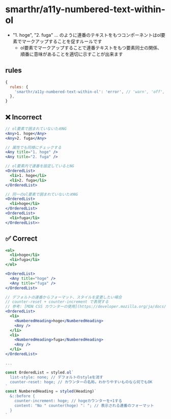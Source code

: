 # smarthr/a11y-numbered-text-within-ol

- "1. hoge", "2. fuga" ... のように連番のテキストをもつコンポーネントはol要素でマークアップすることを促すルールです
  - ol要素でマークアップすることで連番テキストをもつ要素同士の関係、順番に意味があることを適切に示すことが出来ます

## rules

```js
{
  rules: {
    'smarthr/a11y-numbered-text-within-ol': 'error', // 'warn', 'off',
  },
}
```

## ❌ Incorrect

```jsx
// ol要素で囲まれていないためNG
<Any>1. hoge</Any>
<Any>2. fuga</Any>

// 属性でも同様にチェックする
<Any title="1. hoge" />
<Any title="2. fuga" />

// ol要素内で連番を設定しているとNG
<OrderedList>
  <li>1. hoge</li>
  <li>2. fuga</li>
</OrderedList>

// 同一のol要素で囲まれていないためNG
<OrderedList>
  <li>hoge</li>
</OrderedList>
<OrderedList>
  <li>fuga</li>
</OrderedList>>

```

## ✅ Correct

```jsx
<ol>
  <li>hoge</li>
  <li>fuga</li>
</ol>

<OrderedList>
  <Any title="hoge" />
  <Any title="fuga" />
</OrderedList>

// デフォルトの連番からフォーマット、スタイルを変更したい場合
// counter-reset + counter-increment で表現する
// 参考: [MDN CSS カウンターの使用](https://developer.mozilla.org/ja/docs/Web/CSS/CSS_counter_styles/Using_CSS_counters)
<OrderedList>
  <li>
    <NumberedHeading>hoge</NumberedHeading>
    <Any />
  </li>
  <li>
    <NumberedHeading>fuga</NumberedHeading>
    <Any />
  </li>
</OrderedList>

...

const OrderedList = styled.ol`
  list-style: none; // デフォルトのstyleを消す
  counter-reset: hoge; // カウンターの名称。わかりやすいものなら何でもOK
`
const NumberedHeading = styled(Heading)`
  &::before {
    counter-increment: hoge; // hogeカウンターを+1する
    content: "No " counter(hoge) ": "; // 表示される連番のフォーマット
  }
`
```
